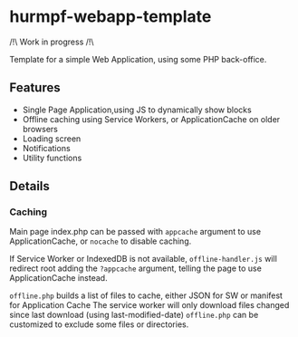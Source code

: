 # hurmpf-webapp-template

/!\ Work in progress /!\

Template for a simple Web Application, using some PHP back-office.

## Features

- Single Page Application,using JS to dynamically show blocks
- Offline caching using Service Workers, or ApplicationCache on older browsers
- Loading screen
- Notifications
- Utility functions

## Details

### Caching

Main page index.php can be passed with `appcache` argument to use ApplicationCache, or `nocache` to disable caching.

If Service Worker or IndexedDB is not available, `offline-handler.js` will redirect root adding the `?appcache` argument, telling the page to use ApplicationCache instead.

`offline.php` builds a list of files to cache, either JSON for SW or manifest for Application Cache
The service worker will only download files changed since last download (using last-modified-date)
`offline.php` can be customized to exclude some files or directories.

